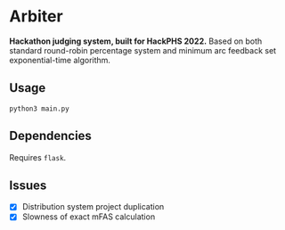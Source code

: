 # Arbiter
**Hackathon judging system, built for HackPHS 2022.** Based on both standard round-robin percentage system and minimum arc feedback set exponential-time algorithm.
## Usage
`python3 main.py`
## Dependencies
Requires `flask`.
## Issues
- [x] Distribution system project duplication
- [x] Slowness of exact mFAS calculation